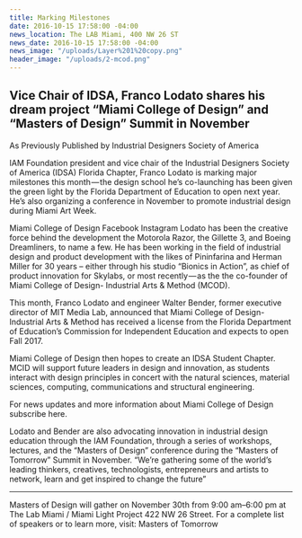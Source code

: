 ```yaml
---
title: Marking Milestones
date: 2016-10-15 17:58:00 -04:00
news_location: The LAB Miami, 400 NW 26 ST
news_date: 2016-10-15 17:58:00 -04:00
news_image: "/uploads/Layer%201%20copy.png"
header_image: "/uploads/2-mcod.png"
---
```


## Vice Chair of IDSA, Franco Lodato shares his dream project “Miami College of Design” and “Masters of Design” Summit in November

As Previously Published by Industrial Designers Society of America 

IAM Foundation president and vice chair of the Industrial Designers Society of America (IDSA) Florida Chapter, Franco Lodato is marking major milestones this month — the design school he’s co-launching has been given the green light by the Florida Department of Education to open next year. He’s also organizing a conference in November to promote industrial design during Miami Art Week.

Miami College of Design Facebook Instagram
Lodato has been the creative force behind the development the Motorola Razor, the Gillette 3, and Boeing Dreamliners, to name a few. He has been working in the field of industrial design and product development with the likes of Pininfarina and Herman Miller for 30 years – either through his studio “Bionics in Action”, as chief of product innovation for Skylabs, or most recently — as the the co-founder of Miami College of Design- Industrial Arts & Method (MCOD).

This month, Franco Lodato and engineer Walter Bender, former executive director of MIT Media Lab, announced that Miami College of Design- Industrial Arts & Method has received a license from the Florida Department of Education’s Commission for Independent Education and expects to open Fall 2017.

Miami College of Design then hopes to create an IDSA Student Chapter. MCID will support future leaders in design and innovation, as students interact with design principles in concert with the natural sciences, material sciences, computing, communications and structural engineering. 

For news updates and more information about Miami College of Design subscribe here.

Lodato and Bender are also advocating innovation in industrial design education through the IAM Foundation, through a series of workshops, lectures, and the “Masters of Design” conference during the “Masters of Tomorrow” Summit in November.
“We’re gathering some of the world’s leading thinkers, creatives, technologists, entrepreneurs and artists to network, learn and get inspired to change the future”

<hr />

Masters of Design will gather on November 30th from 9:00 am–6:00 pm at The Lab Miami / Miami Light Project 422 NW 26 Street. For a complete list of speakers or to learn more, visit: Masters of Tomorrow